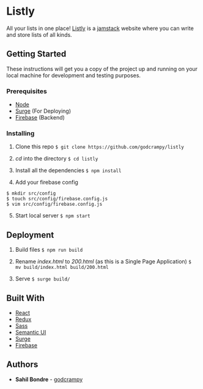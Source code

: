 # Listly

All your lists in one place! [Listly](http://listly.surge.sh) is a [jamstack](https://jamstack.org/) website where you can write and store lists of all kinds.

## Getting Started

These instructions will get you a copy of the project up and running on your local machine for development and testing purposes.

### Prerequisites

- [Node](https://nodejs.org/en/)
- [Surge](http://surge.sh) (For Deploying)
- [Firebase](https://firebase.google.com) (Backend)

### Installing

1. Clone this repo
   `$ git clone https://github.com/godcrampy/listly`

2. _cd_ into the directory
   `$ cd listly`

3. Install all the dependencies
   `$ npm install`

4. Add your firebase config

```
$ mkdir src/config
$ touch src/config/firebase.config.js
$ vim src/config/firebase.config.js
```

5. Start local server
   `$ npm start`

## Deployment

1. Build files
   `$ npm run build`

2. Rename _index.html_ to _200.html_ (as this is a Single Page Application)
   `$ mv build/index.html build/200.html`

3. Serve
   `$ surge build/`

## Built With

- [React](https://reactjs.org)
- [Redux](https://redux.js.org)
- [Sass](https://sass-lang.com)
- [Semantic UI](https://semantic-ui.com/)
- [Surge](http://surge.sh)
- [Firebase](https://firebase.google.com)

## Authors

- **Sahil Bondre** - [godcrampy](https://github.com/godcrampy)
